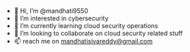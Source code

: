 - 👋 Hi, I’m @mandhati9550
- 👀 I’m interested in cybersecurity
- 🌱 I’m currently learning cloud security operations
- 💞️ I’m looking to collaborate on cloud security related stuff
- 📫 reach me on mandhatisivareddy@gmail.com

<!---
mandhati9550/mandhati9550 is a ✨ special ✨ repository because its `README.md` (this file) appears on your GitHub profile.
You can click the Preview link to take a look at your changes.
--->
